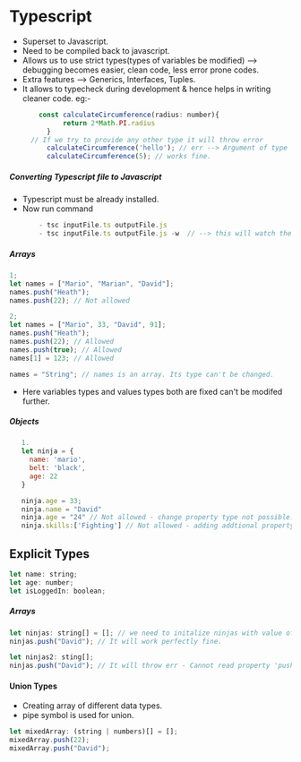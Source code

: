 # Typescript

- Superset to Javascript.
- Need to be compiled back to javascript.
- Allows us to use strict types(types of variables be modified) --> debugging becomes easier, clean code, less error prone codes.
- Extra features --> Generics, Interfaces, Tuples.
- It allows to typecheck during development & hence helps in writing cleaner code. eg:-
  ```javascript
      const calculateCircumference(radius: number){
            return 2*Math.PI.radius
        }
    // If we try to provide any other type it will throw error
        calculateCircumference('hello'); // err --> Argument of type 'hello' is not assignable to parameter of type 'number'.
        calculateCircumference(5); // works fine.
  ```

##### Converting Typescript file to Javascript

- Typescript must be already installed.
- Now run command
  ```javascript
      - tsc inputFile.ts outputFile.js
      - tsc inputFile.ts outputFile.js -w  // --> this will watch the changes & tranpile the ts code to js automatically.
  ```

##### Arrays

```javascript
1;
let names = ["Mario", "Marian", "David"];
names.push("Heath");
names.push(22); // Not allowed

2;
let names = ["Mario", 33, "David", 91];
names.push("Heath");
names.push(22); // Allowed
names.push(true); // Allowed
names[1] = 123; // Allowed

names = "String"; // names is an array. Its type can't be changed.
```

- Here variables types and values types both are fixed can't be modifed further.

##### Objects

```javascript
   1.
   let ninja = {
     name: 'mario',
     belt: 'black',
     age: 22
   }

   ninja.age = 33;
   ninja.name = "David"
   ninja.age = "24" // Not allowed - change property type not possible.
   ninja.skills:['Fighting'] // Not allowed - adding addtional property not allowed
```

## Explicit Types

```javascript
let name: string;
let age: number;
let isLoggedIn: boolean;
```

##### Arrays

```javascript
let ninjas: string[] = []; // we need to initalize ninjas with value of empty array otherwise it won't work.
ninjas.push("David"); // It will work perfectly fine.

let ninjas2: sting[];
ninjas.push("David"); // It will throw err - Cannot read property 'push' of undefined.
```

#### Union Types

- Creating array of different data types.
- pipe symbol is used for union.

```javascript
let mixedArray: (string | numbers)[] = [];
mixedArray.push(22);
mixedArray.push("David");
```
